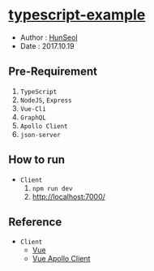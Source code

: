# [typescript-example](https://github.com/Seolhun/typescript-example/)
- Author : [HunSeol](https://github.com/Seolhun)
- Date : 2017.10.19

## Pre-Requirement
1. `TypeScript`
2. `NodeJS`, `Express`
3. `Vue-Cli`
4. `GraphQL`
6. `Apollo Client`
7. `json-server`

## How to run
- `Client`
  1. `npm run dev`
  2. [http://localhost:7000/](http://localhost:7000/)

## Reference
- `Client`
  - [Vue](https://vuejs.org/)
  - [Vue Apollo Client](https://github.com/akryum/vue-apollo)